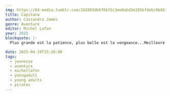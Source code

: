 ```yaml
---
img: https://64.media.tumblr.com/342803db6f6bf2c3ee8abd3e185bfdeb/8b4b7f0491f39c19-90/s640x960/b798ff736834da510bab0db2fe93852d4f110d30.jpg
title: Capitana
author: Cassandra James
genre: Aventure
editor: Michel Lafon
year: 2025
blockquote: |-
  Plus grande est la patience, plus belle est la vengeance...Meilleure chasseuse de pirates de tous les temps, Ximena Reale a pour mission de rétablir l`honneur de sa famille. Alors quand Gasparilla, le plus cruel des pirates, attaque la capitale et prend la reine en otage, Ximena doit prouver qu`elle mérite de faire partie de l`élite. Lancée à l`assaut des mers, saura-t-elle affronter les fantômes de son passé et triompher du terrible capitaine ?

date: 2025-04-10T15:20:00
tags:
  - jeunesse
  - aventure
  - michellafon
  - youngadult
  - young adults
  - pirates
---
```

